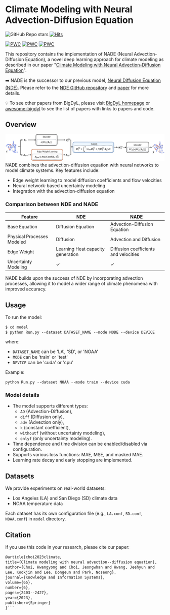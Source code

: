 # Climate Modeling with Neural Advection-Diffusion Equation
![GitHub Repo stars](https://img.shields.io/github/stars/hwangyong753/NADE)
[![Hits](https://hits.seeyoufarm.com/api/count/incr/badge.svg?url=https%3A%2F%2Fgithub.com%2Fhwangyong753%2FNADE&count_bg=%230BADED&title_bg=%233B2424&icon=&icon_color=%23E7E7E7&title=hits&edge_flat=false)](https://hits.seeyoufarm.com)
 
[![PWC](https://img.shields.io/endpoint.svg?url=https://paperswithcode.com/badge/climate-modeling-with-neural-advection/weather-forecasting-on-la)](https://paperswithcode.com/sota/weather-forecasting-on-la?p=climate-modeling-with-neural-advection)  [![PWC](https://img.shields.io/endpoint.svg?url=https://paperswithcode.com/badge/climate-modeling-with-neural-advection/weather-forecasting-on-sd)](https://paperswithcode.com/sota/weather-forecasting-on-sd?p=climate-modeling-with-neural-advection)  [![PWC](https://img.shields.io/endpoint.svg?url=https://paperswithcode.com/badge/climate-modeling-with-neural-advection/weather-forecasting-on-noaa-atmospheric)](https://paperswithcode.com/sota/weather-forecasting-on-noaa-atmospheric?p=climate-modeling-with-neural-advection)

This repository contains the implementation of NADE (Neural Advection-Diffusion Equation), a novel deep learning approach for climate modeling as described in our paper "[Climate Modeling with Neural Advection-Diffusion Equation](https://github.com/hwangyong753/NADE)".

:arrow_right: NADE is the successor to our previous model, [Neural Diffusion Equation (NDE)](https://ieeexplore.ieee.org/abstract/document/9679162). Please refer to the [NDE GitHub repository](https://github.com/jeehyunHwang/Neural-Diffusion-Equation) and [paper](https://ieeexplore.ieee.org/abstract/document/9679162) for more details.

:bulb: To see other papers from BigDyL, please visit [BigDyL homepage](https://sites.google.com/view/npark) or [awesome-bigdyl](https://github.com/bigdyl-kaist/awesome-bigdyl) to see the list of papers with links to papers and code.

## Overview
<img src="asset/overview_NADE.png" width="800">
NADE combines the advection-diffusion equation with neural networks to model climate systems. Key features include:

- Edge weight learning to model diffusion coefficients and flow velocities
- Neural network-based uncertainty modeling
- Integration with the advection-diffusion equation

### Comparison between NDE and NADE
| Feature | NDE | NADE |
| --- | --- | --- |
| Base Equation | Diffusion Equation | Advection-Diffusion Equation|
|Physical Processes Modeled| Diffusion | Advection and Diffusion | 
| Edge Weight | Learning Heat capacity generation | Diffusion coefficients and velocities |
| Uncertainty Modeling | ✓ | ✓ | 

NADE builds upon the success of NDE by incorporating advection processes, allowing it to model a wider range of climate phenomena with improved accuracy.

## Usage
To run the model:
```
$ cd model
$ python Run.py --dataset DATASET_NAME --mode MODE --device DEVICE
```
where:
- `DATASET_NAME` can be 'LA', 'SD', or 'NOAA'
- `MODE` can be 'train' or 'test'
- `DEVICE` can be 'cuda' or 'cpu'

Example:
```
python Run.py --dataset NOAA --mode train --device cuda
```

###  Model details
- The model supports different types: 
    - `AD` (Advection-Diffusion),
    - `diff` (Diffusion only),
    - `adv` (Advection only), 
    - `k` (constant coefficient), 
    - `withoutf` (without uncertainty modeling),
    - `onlyf` (only uncertainty modeling).
- Time dependence and time division can be enabled/disabled via configuration.
- Supports various loss functions: MAE, MSE, and masked MAE.
- Learning rate decay and early stopping are implemented.

## Datasets
We provide experiments on real-world datasets:
- Los Angeles (LA) and San Diego (SD) climate data
- NOAA temperature data

Each dataset has its own configuration file (e.g., `LA.conf`, `SD.conf`, `NOAA.conf`) in `model` directory.

## Citation
If you use this code in your research, please cite our paper:
```
@article{choi2023climate,
title={Climate modeling with neural advection--diffusion equation},
author={Choi, Hwangyong and Choi, Jeongwhan and Hwang, Jeehyun and Lee, Kookjin and Lee, Dongeun and Park, Noseong},
journal={Knowledge and Information Systems},
volume={65},
number={6},
pages={2403--2427},
year={2023},
publisher={Springer}
}```
